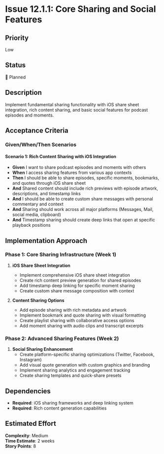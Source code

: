 # Issue 12.1.1: Core Sharing and Social Features

## Priority
Low

## Status
🔄 Planned

## Description
Implement fundamental sharing functionality with iOS share sheet integration, rich content sharing, and basic social features for podcast episodes and moments.

## Acceptance Criteria

### Given/When/Then Scenarios

#### Scenario 1: Rich Content Sharing with iOS Integration
- **Given** I want to share podcast episodes and moments with others
- **When** I access sharing features from various app contexts
- **Then** I should be able to share episodes, specific moments, bookmarks, and quotes through iOS share sheet
- **And** Shared content should include rich previews with episode artwork, descriptions, and timestamp links
- **And** I should be able to create custom share messages with personal commentary and context
- **And** Sharing should work across all major platforms (Messages, Mail, social media, clipboard)
- **And** Timestamp sharing should create deep links that open at specific playback positions

## Implementation Approach

### Phase 1: Core Sharing Infrastructure (Week 1)
1. **iOS Share Sheet Integration**
   - Implement comprehensive iOS share sheet integration
   - Create rich content preview generation for shared episodes
   - Add timestamp deep linking for specific moment sharing
   - Create custom share message composition with context

2. **Content Sharing Options**
   - Add episode sharing with rich metadata and artwork
   - Implement bookmark and quote sharing with visual formatting
   - Create playlist sharing with collaborative access options
   - Add moment sharing with audio clips and transcript excerpts

### Phase 2: Advanced Sharing Features (Week 2)
1. **Social Sharing Enhancement**
   - Create platform-specific sharing optimizations (Twitter, Facebook, Instagram)
   - Add visual quote generation with custom graphics and branding
   - Implement sharing analytics and engagement tracking
   - Create sharing templates and quick-share presets

## Dependencies
- **Required**: iOS sharing frameworks and deep linking system
- **Required**: Rich content generation capabilities

## Estimated Effort
**Complexity**: Medium  
**Time Estimate**: 2 weeks  
**Story Points**: 8